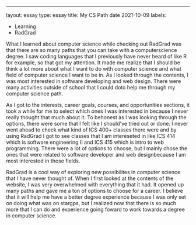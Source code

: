 ---
layout: essay
type: essay
title: My CS Path 
date 2021-10-09
labels:
  - Learning
  - RadGrad

What I learned about computer science while checking out RadGrad was that there are so many 
paths that you can take with a computerscience degree. I saw coding languages that I previously 
have never heard of like R for example, so that got my attention. It made me realize that I should
be think a lot more about what I want to do with computer science and what field of computer science 
I want to be in. As l looked through the contents, I was most interested in software developing and
web design. There were many activities outside of school that I could doto help me through my computer
science path.

As I got to the interests, career goals, courses, and opportunities sections, it took a while for 
me to select which ones I was interested in because I never really thought that much about it. 
To behonest as I was looking through the options, there were some that I felt like I should've 
tried out or done. I never went ahead to check what kind of ICS 400+ classes there were and by using 
RadGrad I got to see classes that I am intereseted in like ICS 414 which is software engineering II 
and ICS 415 which is intro to web programming. There were a lot of options to choose, but I mainly 
chose the ones that were related to software developer and web designbecause I am most interested 
in those fields. 

RadGrad is a cool way of exploring new possibilites in computer science that I have never thought 
of. When I first looked at the contents of the website, I was very overwhelmed with everything that 
it had. It opened up many paths and gave me a ton of options to choose for a career. I believe that 
it will help me have a better degree experience because I was only set on doing what was on
stargps, but I realized now that there is so much more that I can do and experience going foward to 
work towards a degree in computer science.
